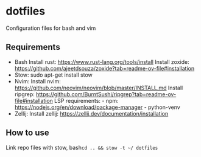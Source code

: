 # dotfiles
Configuration files for bash and vim

## Requirements
- Bash
    Install rust: https://www.rust-lang.org/tools/install
    Install zoxide: https://github.com/ajeetdsouza/zoxide?tab=readme-ov-file#installation
- Stow:
    sudo apt-get install stow
- Nvim:
    Install nvim: https://github.com/neovim/neovim/blob/master/INSTALL.md
    Install ripgrep: https://github.com/BurntSushi/ripgrep?tab=readme-ov-file#installation
    LSP requirements:
        - npm: https://nodejs.org/en/download/package-manager
        - python-venv
- Zellij:
    Install zellij: https://zellij.dev/documentation/installation

## How to use
Link repo files with stow, bash`cd .. && stow -t ~/ dotfiles`


